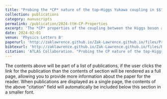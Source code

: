 ```yaml
---
title: "Probing the *CP* nature of the top–Higgs Yukawa coupling in $$ttH$$ and $$tH$$ events with $$H \\rightarrow bb$$ decays using the ATLAS detector at the LHC"
collection: publications
category: manuscripts
permalink: /publication/2024-ttH-CP-Properties
excerpt: 'The *CP* properties of the coupling between the Higgs boson and the top quark are investigated using \\(139 fb^{-1}\\) of proton–proton collision data recorded by the ATLAS experiment at the LHC at a centre-of-mass energy of \\(\sqrt{s}=13\\)TeV. The *CP* structure of the top quark–Higgs boson Yukawa coupling is probed in events with a Higgs boson decaying into a pair of b-quarks and produced in association with either a pair of top quarks, \\(t\bar{t}H\\), or a single top quark, \\(tH\\). Events containing one or two electrons or muons are used for the measurement. Multivariate techniques are used to select regions enriched in \\(t\bar{t}H\\) and \\(tH\\) events, where dedicated *CP*-sensitive observables are exploited. In an extension of the Standard Model (SM) with a *CP*-odd admixture in the top–Higgs Yukawa coupling, the mixing angle between *CP*-even and *CP*-odd couplings is measured to be \\(\alpha = {11^\circ}^{+52^{\circ}}_{-73^{\circ}}\\), compatible with the SM prediction corresponding to \\(\alpha=0^\circ\\).'
date: 2024-02-01
venue: 'Physics Letters B'
paperurl: 'http://zaklawrence.github.io/Zak-Lawrence.github.io/files/Probing-the-CP-properties-of-the-top-Higgs-Yukawa-coupling-in-ttH-and-tH-events-with-H-to-bb-decays-using-the-ATLAS-detector-at-the-LHC.pdf'
bibtexurl: 'http://zaklawrence.github.io/Zak-Lawrence.github.io/files/Paper1.bib'
citation: 'ATLAS Collaboration. "Probing the CP nature of the top-Higgs Yukawa coupling in ttH and tH events with H to bbdecays using the ATLAS detector at the LHC", Phys. Lett. B **849** (2024), 138469 doi:10.1016/j.physletb.2024.138469'
---
```

The contents above will be part of a list of publications, if the user clicks the link for the publication than the contents of section will be rendered as a full page, allowing you to provide more information about the paper for the reader. When publications are displayed as a single page, the contents of the above "citation" field will automatically be included below this section in a smaller font.
